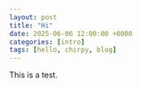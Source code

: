 ```yaml
---
layout: post
title: "Hi"
date: 2025-06-06 12:00:00 +0000
categories: [intro]
tags: [hello, chirpy, blog]
---
```


This is a test.
